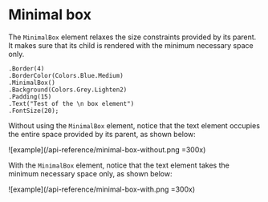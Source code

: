 # Minimal box

The `MinimalBox` element relaxes the size constraints provided by its parent. It makes sure that its child is rendered with the minimum necessary space only.

```csharp{3-3}
.Border(4)
.BorderColor(Colors.Blue.Medium)
.MinimalBox()
.Background(Colors.Grey.Lighten2)
.Padding(15)
.Text("Test of the \n box element")
.FontSize(20);
```

Without using the `MinimalBox` element, notice that the text element occupies the entire space provided by its parent, as shown below:

![example](/api-reference/minimal-box-without.png =300x)

With the `MinimalBox` element, notice that the text element takes the minimum necessary space only, as shown below:

![example](/api-reference/minimal-box-with.png =300x)